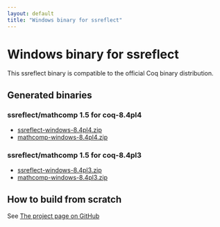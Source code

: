 ```yaml
---
layout: default
title: "Windows binary for ssreflect"
---
```


# Windows binary for ssreflect

This ssreflect binary is compatible to the official Coq binary distribution.

## Generated binaries

### ssreflect/mathcomp 1.5 for coq-8.4pl4

- [ssreflect-windows-8.4pl4.zip](https://onedrive.live.com/redir?resid=6A06E091EDF3886F%21922)
- [mathcomp-windows-8.4pl4.zip](https://onedrive.live.com/redir?resid=6A06E091EDF3886F%21921)

### ssreflect/mathcomp 1.5 for coq-8.4pl3

- [ssreflect-windows-8.4pl3.zip](https://onedrive.live.com/redir?resid=6A06E091EDF3886F!551&authkey=!AKmYUtgzJFpaqfg&ithint=file%2c.zip)
- [mathcomp-windows-8.4pl3.zip](https://onedrive.live.com/redir?resid=6A06E091EDF3886F!552&authkey=!AL33v2Mz8j1OfgM&ithint=file%2c.zip)

## How to build from scratch

See [The project page on GitHub](https://github.com/qnighy/win-ssr/)
